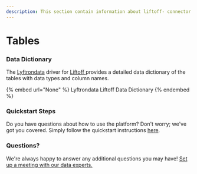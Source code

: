 ```yaml
---
description: This section contain information about liftoff- connector tables information
---
```


# Tables

### Data Dictionary

The [Lyftrondata](https://www.lyftrondata.com/) driver for [Liftoff ](None/)[ ](https://www.lyftrondata.com/integration/liftoff-/)provides a detailed data dictionary of the tables with data types and column names.

{% embed url="None" %}
Lyftrondata Liftoff  Data Dictionary
{% endembed %}

### Quickstart Steps

Do you have questions about how to use the platform? Don't worry; we've got you covered. Simply follow the quickstart instructions [here](../README.md).

### Questions? <a href="#questions" id="questions"></a>

We're always happy to answer any additional questions you may have! [Set up a meeting with our data experts.](https://www.lyftrondata.com/book-a-meeting/)

